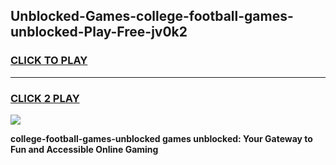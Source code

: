 
## Unblocked-Games-college-football-games-unblocked-Play-Free-jv0k2
<h3>
<a href="https://premium76.site?title=college-football-games-unblocked&ref=10A">CLICK TO PLAY</a></h3>
<hr>

<h3>
<a href="https://premium76.site?title=college-football-games-unblocked&ref=10A">CLICK 2 PLAY</a>
  
</h3>

<a href="https://premium76.site?title=college-football-games-unblocked&ref=10A"><img src="https://clearcache.store/games.png"></a>


**college-football-games-unblocked games unblocked: Your Gateway to Fun and Accessible Online Gaming**
